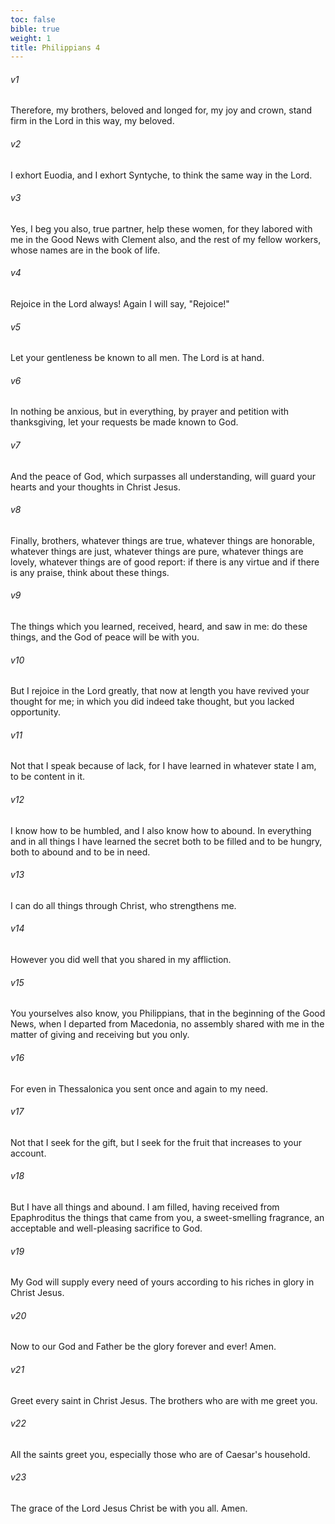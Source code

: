 ```yaml
---
toc: false
bible: true
weight: 1
title: Philippians 4
---
```




###### v1 
Therefore, my brothers, beloved and longed for, my joy and crown, stand firm in the Lord in this way, my beloved. 

###### v2 
I exhort Euodia, and I exhort Syntyche, to think the same way in the Lord. 

###### v3 
Yes, I beg you also, true partner, help these women, for they labored with me in the Good News with Clement also, and the rest of my fellow workers, whose names are in the book of life. 

###### v4 
Rejoice in the Lord always! Again I will say, "Rejoice!" 

###### v5 
Let your gentleness be known to all men. The Lord is at hand. 

###### v6 
In nothing be anxious, but in everything, by prayer and petition with thanksgiving, let your requests be made known to God. 

###### v7 
And the peace of God, which surpasses all understanding, will guard your hearts and your thoughts in Christ Jesus. 

###### v8 
Finally, brothers, whatever things are true, whatever things are honorable, whatever things are just, whatever things are pure, whatever things are lovely, whatever things are of good report: if there is any virtue and if there is any praise, think about these things. 

###### v9 
The things which you learned, received, heard, and saw in me: do these things, and the God of peace will be with you. 

###### v10 
But I rejoice in the Lord greatly, that now at length you have revived your thought for me; in which you did indeed take thought, but you lacked opportunity. 

###### v11 
Not that I speak because of lack, for I have learned in whatever state I am, to be content in it. 

###### v12 
I know how to be humbled, and I also know how to abound. In everything and in all things I have learned the secret both to be filled and to be hungry, both to abound and to be in need. 

###### v13 
I can do all things through Christ, who strengthens me. 

###### v14 
However you did well that you shared in my affliction. 

###### v15 
You yourselves also know, you Philippians, that in the beginning of the Good News, when I departed from Macedonia, no assembly shared with me in the matter of giving and receiving but you only. 

###### v16 
For even in Thessalonica you sent once and again to my need. 

###### v17 
Not that I seek for the gift, but I seek for the fruit that increases to your account. 

###### v18 
But I have all things and abound. I am filled, having received from Epaphroditus the things that came from you, a sweet-smelling fragrance, an acceptable and well-pleasing sacrifice to God. 

###### v19 
My God will supply every need of yours according to his riches in glory in Christ Jesus. 

###### v20 
Now to our God and Father be the glory forever and ever! Amen. 

###### v21 
Greet every saint in Christ Jesus. The brothers who are with me greet you. 

###### v22 
All the saints greet you, especially those who are of Caesar's household. 

###### v23 
The grace of the Lord Jesus Christ be with you all. Amen.
